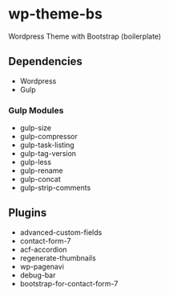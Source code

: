 # wp-theme-bs
Wordpress Theme with Bootstrap (boilerplate)

## Dependencies

* Wordpress
* Gulp

### Gulp Modules

* gulp-size
* gulp-compressor
* gulp-task-listing
* gulp-tag-version
* gulp-less
* gulp-rename
* gulp-concat
* gulp-strip-comments

## Plugins

* advanced-custom-fields
* contact-form-7
* acf-accordion
* regenerate-thumbnails
* wp-pagenavi
* debug-bar
* bootstrap-for-contact-form-7
